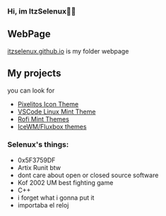 ### Hi, im ItzSelenux🦆🐧
## WebPage
  <a href="https://itzselenux.github.io">itzselenux.github.io</a> is my folder webpage
## My projects
   you can look for
- <a href="https://github.com/ItzSelenux/pixelitos-icon-theme">Pixelitos Icon Theme</a>
- <a href="https://github.com/ItzSelenux/vscode-lm-theme">VSCode Linux Mint Theme</a>
- <a href="https://github.com/ItzSelenux/rofi-mint-themes">Rofi Mint Themes</a>
- <a href="https://github.com/ItzSelenux/selenux-wm-themes">IceWM/Fluxbox themes</a>

### Selenux's things:
- 0x5F3759DF
- Artix Runit btw
- dont care about open or closed source software
- Kof 2002 UM best fighting game
- C++
- i forget what i gonna put it
- importaba el reloj
